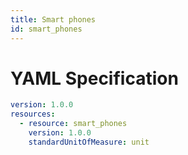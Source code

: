 ```yaml
---
title: Smart phones
id: smart_phones
---
```




# YAML Specification

```yaml
version: 1.0.0
resources: 
  - resource: smart_phones
    version: 1.0.0
    standardUnitOfMeasure: unit
```



